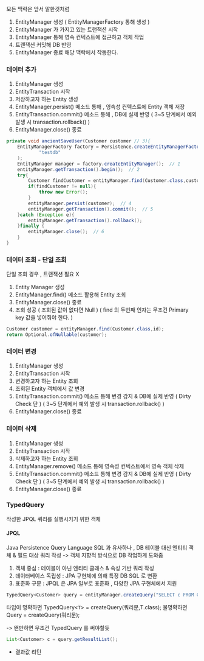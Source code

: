 모든 맥락은 앞서 말한것처럼
1. EntityManager 생성 ( EntityManagerFactory 통해 생성 )
2. EntityManager 가 가지고 있는 트랜잭션 시작
3. EntityManager 통해 영속 컨텍스트에 접근하고 객체 작업
4. 트랜잭션 커밋해 DB 반영
5. EntityManager 종료
해당 맥락에서 작동한다.
### 데이터 추가
1. EntityManager 생성
2. EntityTransaction 시작
3. 저장하고자 하는 Entity 생성
4. EntityManager.persist() 메소드 통해 , 영속성 컨텍스트에 Entity 객체 저장
5. EntityTransaction.commit() 메소드 통해 , DB에 실제 반영
( 3~5 단계에서 예외 발생 시 transaction.rollback() )
6. EntityManager.close() 종료
```java
private void ancientSaveUser(Customer customer // 3){
	EntityManagerFactory factory = Persistence.createEntityManagerFactory(  
	        "testdb"  
	);  
	EntityManager manager = factory.createEntityManager();  // 1
    entityManager.getTransaction().begin();  // 2
    try{  
        Customer findCustomer = entityManager.find(Customer.class,customer.getLastName());  // 중복 검증
        if(findCustomer != null){  
            throw new Error();  
        }  
        entityManager.persist(customer);  // 4
        entityManager.getTransaction().commit();  // 5
    }catch (Exception e){  
        entityManager.getTransaction().rollback();  
    }finally {  
        entityManager.close();  // 6
    }  
}
```
### 데이터 조회 - 단일 조회
단일 조회 경우 , 트랜잭션 필요 X
1. Entity Manager 생성
2. EntityManager.find() 메소드 활용해 Entity 조회
3. EntityManager.close() 종료
4. 조회 성공 ( 조회된 값이 없다면 Null )
( find 의 두번째 인자는 무조건 Primary key 값을 넣어줘야 한다. )
```java
Customer customer = entityManager.find(Customer.class,id);  
return Optional.ofNullable(customer);
```
### 데이터 변경
1. EntityManager 생성
2. EntityTransaction 시작
3. 변경하고자 하는 Entity 조회
4. 조회된 Entity 객체에서 값 변경
5. EntityTransaction.commit() 메소드 통해 변경 감지 & DB에 실제 반영 ( Dirty Check 단 )
( 3~5 단계에서 예외 발생 시 transaction.rollback() )
6. EntityManager.close() 종료
### 데이터 삭제
1. EntityManager 생성
2. EntityTransaction 시작
3. 삭제하고자 하는 Entity 조회
4. EntityManager.remove() 메소드 통해 영속성 컨텍스트에서 영속 객체 삭제
5. EntityTransaction.commit() 메소드 통해 변경 감지 & DB에 실제 반영 ( Dirty Check 단 )
( 3~5 단계에서 예외 발생 시 transaction.rollback() )
6. EntityManager.close() 종료

### TypedQuery

작성한 JPQL 쿼리를 실행시키기 위한 객체

#### JPQL

Java Persistence Query Language
SQL 과 유사하나 , DB 테이블 대신 엔티티 객체 & 필드 대상 쿼리 작성
-> 객체 지향적 방식으로 DB 작업하게 도와줌

1. 객체 중심 : 테이블이 아닌 엔티티 클래스 & 속성 기반 쿼리 작성
2. 데이터베이스 독립성 : JPA 구현체에 의해 특정 DB SQL 로 변환
3. 표준화 구문 : JPQL 은 JPA 일부로 표준화 , 다양한 JPA 구현체에서 지원

```java
TypedQuery<Customer> query = entityManager.createQuery("SELECT c FROM Customer c WHERE c.firstName = :name",Customer.class);
```

타입이 명확하면 TypedQuery<`T`> = createQuery(쿼리문,T.class);
불명확하면 Query = createQuery(쿼리문);

-> 왠만하면 무조건 TypedQuery 를 써야할듯
```java
List<Customer> c = query.getResultList();
```
- 결과값 리턴

